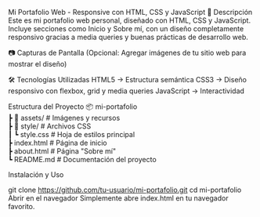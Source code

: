 Mi Portafolio Web - Responsive con HTML, CSS y JavaScript
📌 Descripción
Este es mi portafolio web personal, diseñado con HTML, CSS y JavaScript. Incluye secciones como Inicio y Sobre mí, con un diseño completamente responsivo gracias a media queries y buenas prácticas de desarrollo web.

📷 Capturas de Pantalla
(Opcional: Agregar imágenes de tu sitio web para mostrar el diseño)

🛠 Tecnologías Utilizadas
HTML5 → Estructura semántica
CSS3 → Diseño responsivo con flexbox, grid y media queries
JavaScript → Interactividad

 Estructura del Proyecto
📦 mi-portafolio  
 ┣ 📂 assets/         # Imágenes y recursos  
 ┣ 📂 style/          # Archivos CSS  
 ┃ ┗ style.css        # Hoja de estilos principal  
 ┣ index.html         # Página de inicio  
 ┣ about.html         # Página "Sobre mí"  
 ┗ README.md         # Documentación del proyecto  

 Instalación y Uso

git clone https://github.com/tu-usuario/mi-portafolio.git
cd mi-portafolio
Abrir en el navegador
Simplemente abre index.html en tu navegador favorito.
